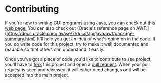 Contributing
============

If you're new to writing GUI programs using Java, you can check out [this web page.](https://www.ntu.edu.sg/home/ehchua/programming/java/J4a_GUI.html)
You can also check out (Oracle's reference page on AWT.](https://docs.oracle.com/javase/7/docs/api/java/awt/package-summary.html)
It'll help you get an idea of what's going on in the code.
If you do write code for this project, try to make it well documented and readable so that others can understand it easily.

Once you've got a piece of code you'd like to contribute to see project, you'll have to [fork](https://guides.github.com/activities/forking/) this project and open a [pull request](https://github.com/tay10r/tile_utilities/compare).
When your pull request is seen and reviewed, it will either need changes or it will be accepted into the main project.

